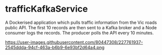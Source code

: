 # trafficKafkaService
A Dockerised application which pulls traffic information from the Vic roads public API. The first 10 records
are then sent to a Kafka broker and a Node consumer logs the records. The producer polls the API every 10 minutes.

https://user-images.githubusercontent.com/80447308/227761937-2545ddda-94cf-463a-b6b9-6e93bf2d64a4.png
